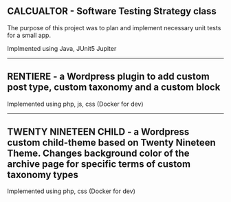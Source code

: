 ## CALCUALTOR - Software Testing Strategy class
The purpose of this project was to plan and implement necessary unit tests for a small app.

Implmented using Java, JUnit5 Jupiter

----------------------------------------------

## RENTIERE - a Wordpress plugin to add custom post type, custom taxonomy and a custom block 

Implemented using php, js, css (Docker for dev)

----------------------------------------------

## TWENTY NINETEEN CHILD  - a Wordpress custom child-theme based on Twenty Nineteen Theme. Changes background color of the archive page for specific terms of custom taxonomy types

Implemented using php, css (Docker for dev)
